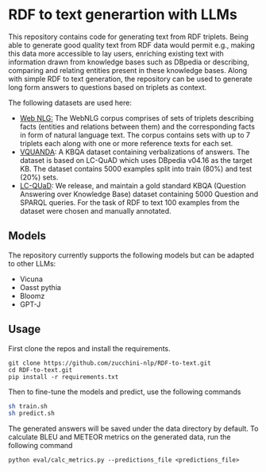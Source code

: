 # RDF to text generartion with LLMs

This repository contains code for generating text from RDF triplets. Being able to generate good quality text from RDF data would permit e.g., making this data more accessible to lay users, enriching existing text with information drawn from knowledge bases such as DBpedia or describing, comparing and relating entities present in these knowledge bases. Along with simple RDF to text generation, the repository can be used to generate long form answers to questions based on triplets as context.

The following datasets are used here:

- [Web NLG:](https://synalp.gitlabpages.inria.fr/webnlg-challenge/) The WebNLG corpus comprises of sets of triplets describing facts (entities and relations between them) and the corresponding facts in form of natural language text. The corpus contains sets with up to 7 triplets each along with one or more reference texts for each set.
- [VQUANDA](https://github.com/AskNowQA/VQUANDA): A KBQA dataset containing verbalizations of answers. The dataset is based on LC-QuAD which uses DBpedia v04.16 as the target KB. The dataset contains 5000 examples split into train (80%) and test (20%) sets.
- [LC-QUaD](https://github.com/AskNowQA/LC-QuAD): We release, and maintain a gold standard KBQA (Question Answering over Knowledge Base) dataset containing 5000 Question and SPARQL queries. For the task of RDF to text 100 examples from the dataset were chosen and manually annotated.



## Models

The repository currently supports the following models but can be adapted to other LLMs:

* Vicuna
* Oasst pythia
* Bloomz
* GPT-J


## Usage

First clone the repos and install the requirements.
```
git clone https://github.com/zucchini-nlp/RDF-to-text.git
cd RDF-to-text.git
pip install -r requirements.txt 
```

Then to fine-tune the models and predict, use the following commands

```bash
sh train.sh
sh predict.sh
```

The generated answers will be saved under the data directory by default. To calculate BLEU and METEOR metrics on the generated data, run the following command

```
python eval/calc_metrics.py --predictions_file <predictions_file>
```